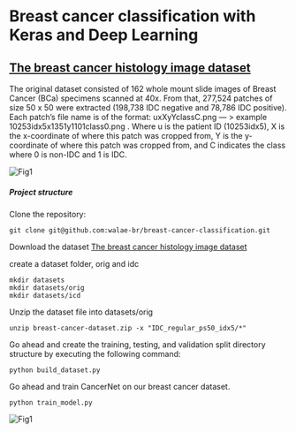 # Breast cancer classification with Keras and Deep Learning

## [The breast cancer histology image dataset](https://www.kaggle.com/paultimothymooney/breast-histopathology-images)

The original dataset consisted of 162 whole mount slide images of Breast Cancer (BCa) specimens scanned at 40x. From that, 277,524 patches of size 50 x 50 were extracted (198,738 IDC negative and 78,786 IDC positive). Each patch’s file name is of the format: uxXyYclassC.png — > example 10253idx5x1351y1101class0.png . Where u is the patient ID (10253idx5), X is the x-coordinate of where this patch was cropped from, Y is the y-coordinate of where this patch was cropped from, and C indicates the class where 0 is non-IDC and 1 is IDC.

![Fig1]("https://github.com/walae-br/breast-cancer-classification/blob/main/images/breast_cancer_classification_dataset.jpg")


##### Project structure

Clone the repository:
```
git clone git@github.com:walae-br/breast-cancer-classification.git
```

Download the dataset [The breast cancer histology image dataset](https://www.kaggle.com/paultimothymooney/breast-histopathology-images)

create a dataset folder, orig and idc
```
mkdir datasets
mkdir datasets/orig
mkdir datasets/icd
```

Unzip the dataset file into datasets/orig
```
unzip breast-cancer-dataset.zip -x "IDC_regular_ps50_idx5/*"
```

Go ahead and create the training, testing, and validation split directory structure by executing the following command:

```
python build_dataset.py
```

Go ahead and train CancerNet on our breast cancer dataset.

```
python train_model.py
```

![Fig1]("")
